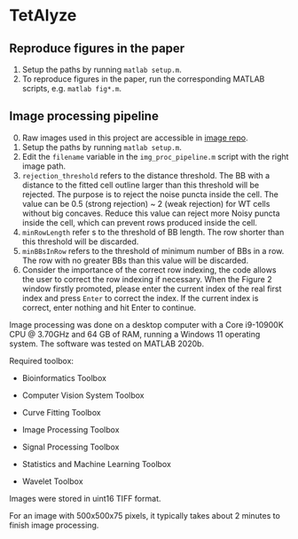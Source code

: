 # TetAlyze
## Reproduce figures in the paper
1. Setup the paths by running `matlab setup.m`.
2. To reproduce figures in the paper, run the corresponding MATLAB scripts, e.g. 	`matlab fig*.m`.


## Image processing pipeline
0. Raw images used in this project are accessible in [image repo](https://github.com/murphygroup/PearsonGroupImages).
1. Setup the paths by running `matlab setup.m`.
2. Edit the `filename` variable in the `img_proc_pipeline.m` script with the right image path.
3. `rejection_threshold` refers to the distance threshold. The BB with a distance to the fitted
cell outline larger than this threshold will be rejected. The purpose is to reject the noise
puncta inside the cell. The value can be 0.5 (strong rejection) ~ 2 (weak rejection) for WT
cells without big concaves. 
Reduce this value can reject more Noisy puncta inside the cell, which can prevent rows
produced inside the cell.
4. `minRowLength` refer s to the threshold of BB length. The row shorter than this threshold
will be discarded.
5. `minBBsInRow` refers to the threshold of minimum number of BBs in a row. The row with
no greater BBs than this value will be discarded.
6. Consider the importance of the correct row indexing, the code allows the user to correct
the row indexing if necessary. When the Figure 2 window firstly promoted, please enter
the current index of the real first index and press `Enter` to correct the index. If the current
index is correct, enter nothing and hit Enter to continue. 

Image processing was done on a desktop computer with a Core i9-10900K CPU @ 3.70GHz and 64 GB of RAM, running a Windows 11 operating system. The software was tested on MATLAB 2020b.

Required toolbox:
- Bioinformatics Toolbox

- Computer Vision System Toolbox

- Curve Fitting Toolbox

- Image Processing Toolbox

- Signal Processing Toolbox

- Statistics and Machine Learning Toolbox

- Wavelet Toolbox


Images were stored in uint16 TIFF format.

For an image with 500x500x75 pixels, it typically takes about 2 minutes to finish image processing.
